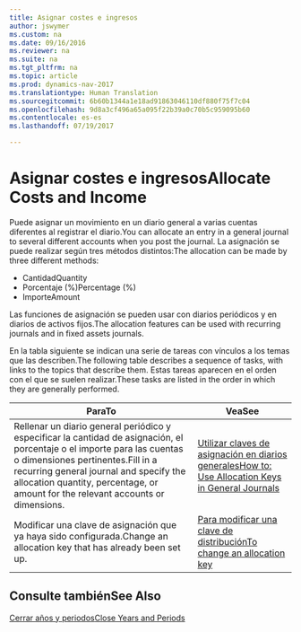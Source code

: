 ```yaml
---
title: Asignar costes e ingresos
author: jswymer
ms.custom: na
ms.date: 09/16/2016
ms.reviewer: na
ms.suite: na
ms.tgt_pltfrm: na
ms.topic: article
ms.prod: dynamics-nav-2017
ms.translationtype: Human Translation
ms.sourcegitcommit: 6b60b1344a1e18ad91863046110df880f75f7c04
ms.openlocfilehash: 9d8a3cf496a65a095f22b39a0c70b5c959095b60
ms.contentlocale: es-es
ms.lasthandoff: 07/19/2017

---
```

# <a name="allocate-costs-and-income"></a><span data-ttu-id="7bfdb-102">Asignar costes e ingresos</span><span class="sxs-lookup"><span data-stu-id="7bfdb-102">Allocate Costs and Income</span></span>
<span data-ttu-id="7bfdb-103">Puede asignar un movimiento en un diario general a varias cuentas diferentes al registrar el diario.</span><span class="sxs-lookup"><span data-stu-id="7bfdb-103">You can allocate an entry in a general journal to several different accounts when you post the journal.</span></span> <span data-ttu-id="7bfdb-104">La asignación se puede realizar según tres métodos distintos:</span><span class="sxs-lookup"><span data-stu-id="7bfdb-104">The allocation can be made by three different methods:</span></span>

- <span data-ttu-id="7bfdb-105">Cantidad</span><span class="sxs-lookup"><span data-stu-id="7bfdb-105">Quantity</span></span>
- <span data-ttu-id="7bfdb-106">Porcentaje (%)</span><span class="sxs-lookup"><span data-stu-id="7bfdb-106">Percentage (%)</span></span>
- <span data-ttu-id="7bfdb-107">Importe</span><span class="sxs-lookup"><span data-stu-id="7bfdb-107">Amount</span></span>

<span data-ttu-id="7bfdb-108">Las funciones de asignación se pueden usar con diarios periódicos y en diarios de activos fijos.</span><span class="sxs-lookup"><span data-stu-id="7bfdb-108">The allocation features can be used with recurring journals and in fixed assets journals.</span></span>
<!--You can also distribute the cost or revenue of a line to an intercompany partner when you post a sales or purchase document. When you post the document, a line will be posted in your general journal, and a corresponding line will be created in the intercompany outbox.-->

<span data-ttu-id="7bfdb-109">En la tabla siguiente se indican una serie de tareas con vínculos a los temas que las describen.</span><span class="sxs-lookup"><span data-stu-id="7bfdb-109">The following table describes a sequence of tasks, with links to the topics that describe them.</span></span> <span data-ttu-id="7bfdb-110">Estas tareas aparecen en el orden con el que se suelen realizar.</span><span class="sxs-lookup"><span data-stu-id="7bfdb-110">These tasks are listed in the order in which they are generally performed.</span></span>

|<span data-ttu-id="7bfdb-111">Para</span><span class="sxs-lookup"><span data-stu-id="7bfdb-111">To</span></span> |<span data-ttu-id="7bfdb-112">Vea</span><span class="sxs-lookup"><span data-stu-id="7bfdb-112">See</span></span> |
|---|----|
|<span data-ttu-id="7bfdb-113">Rellenar un diario general periódico y especificar la cantidad de asignación, el porcentaje o el importe para las cuentas o dimensiones pertinentes.</span><span class="sxs-lookup"><span data-stu-id="7bfdb-113">Fill in a recurring general journal and specify the allocation quantity, percentage, or amount for the relevant accounts or dimensions.</span></span>|[<span data-ttu-id="7bfdb-114">Utilizar claves de asignación en diarios generales</span><span class="sxs-lookup"><span data-stu-id="7bfdb-114">How to: Use Allocation Keys in General Journals</span></span>](ui-how-use-allocation-keys-general-journals.md)|
|<span data-ttu-id="7bfdb-115">Modificar una clave de asignación que ya haya sido configurada.</span><span class="sxs-lookup"><span data-stu-id="7bfdb-115">Change an allocation key that has already been set up.</span></span>|[<span data-ttu-id="7bfdb-116">Para modificar una clave de distribución</span><span class="sxs-lookup"><span data-stu-id="7bfdb-116">To change an allocation key</span></span>](ui-how-use-allocation-keys-general-journals.md)|

## <a name="see-also"></a><span data-ttu-id="7bfdb-117">Consulte también</span><span class="sxs-lookup"><span data-stu-id="7bfdb-117">See Also</span></span>
[<span data-ttu-id="7bfdb-118">Cerrar años y periodos</span><span class="sxs-lookup"><span data-stu-id="7bfdb-118">Close Years and Periods</span></span>](year-close-years-periods.md)

